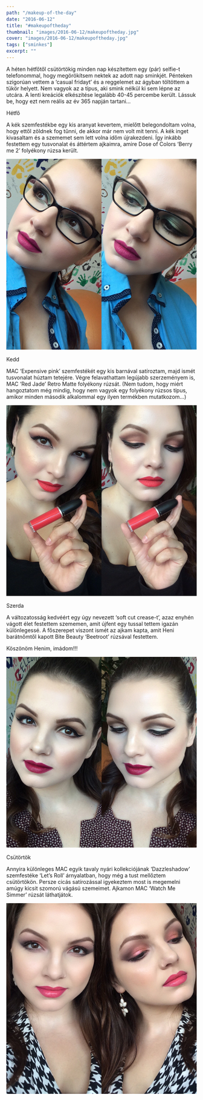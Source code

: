 ```yaml
---
path: "/makeup-of-the-day"
date: "2016-06-12"
title: "#makeupoftheday"
thumbnail: "images/2016-06-12/makeupoftheday.jpg"
cover: "images/2016-06-12/makeupoftheday.jpg"
tags: ["sminkes"]
excerpt: ""
---
```



A héten hétfőtől csütörtökig minden nap készítettem egy (pár) selfie-t telefonommal, hogy megörökítsem nektek az adott nap sminkjét. Pénteken szigorúan vettem a ‘casual fridayt’ és a reggelemet az ágyban töltöttem a tükör helyett. Nem vagyok az a típus, aki smink nélkül ki sem lépne az utcára. A lenti kreációk elkészítése legalább 40-45 percembe került. Lássuk be, hogy ezt nem reális az év 365 napján tartani…

Hétfő

A kék szemfestékbe egy kis aranyat kevertem, mielőtt belegondoltam volna, hogy ettől zöldnek fog tűnni, de akkor már nem volt mit tenni. A kék inget kivasaltam és a szememet sem lett volna időm újrakezdeni. Így inkább festettem egy tusvonalat és áttértem ajkaimra, amire Dose of Colors ‘Berry me 2’ folyékony rúzsa került.

![motd](images/2016-06-12/1.jpg)

Kedd

MAC ‘Expensive pink’ szemfestékét egy kis barnával satíroztam, majd ismét tusvonalat húztam tetejére. Végre felavathattam legújabb szerzeményem is, MAC ‘Red Jade’ Retro Matte folyékony rúzsát. (Nem tudom, hogy miért hangoztatom még mindig, hogy nem vagyok egy folyékony rúzsos típus, amikor minden második alkalommal egy ilyen termékben mutatkozom…)

![motd](images/2016-06-12/2.jpg)

Szerda

A változatosság kedvéért egy úgy nevezett ‘soft cut crease-t’, azaz enyhén vágott élet festettem szememen, amit újfent egy tussal tettem igazán különlegessé. A főszerepet viszont ismét az ajkam kapta, amit Heni barátnőmtől kapott Bite Beauty ‘Beetroot’ rúzsával festettem.

Köszönöm Henim, imádom!!!

![motd](images/2016-06-12/3.jpg)

Csütörtök

Annyira különleges MAC egyik tavaly nyári kollekciójának ‘Dazzleshadow’ szemfestéke ‘Let’s Roll’ árnyalatban, hogy még a tust mellőztem csütörtökön. Persze cicás satírozással igyekeztem most is megemelni amúgy kicsit szomorú vágású szemeimet. Ajkamon MAC ‘Watch Me Simmer’ rúzsát láthatjátok.

![motd](images/2016-06-12/4.jpg)
